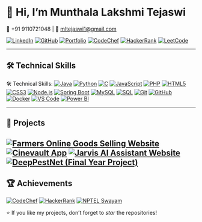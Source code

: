 
# 👋 Hi, I’m Munthala Lakshmi Tejaswi  

📱 ‪+91 9110721048‬ | 📧 [mltejaswi1@gmail.com](mailto:mltejaswi1@gmail.com)  

[![LinkedIn](https://img.shields.io/badge/LinkedIn-blue?style=flat&logo=linkedin)](https://www.linkedin.com/in/tejaswi-munthala-70a4192a6/) [![GitHub](https://img.shields.io/badge/GitHub-black?style=flat&logo=github)](https://github.com/Munthalalakshmi-tejaswi) [![Portfolio](https://img.shields.io/badge/Portfolio-%23FF5722?style=flat&logo=google-chrome)](https://68b9c997fd957f131cd65dd3--munthalalakshmitejaswi-portfolio.netlify.app/) [![CodeChef](https://img.shields.io/badge/CodeChef-%235B4638?style=flat&logo=codechef)](https://www.codechef.com/users/tejaswi_1904) [![HackerRank](https://img.shields.io/badge/HackerRank-brightgreen?style=flat&logo=hackerrank)](https://www.hackerrank.com/profile/mltejaswi1) [![LeetCode](https://img.shields.io/badge/LeetCode-orange?style=flat&logo=leetcode)](https://leetcode.com/u/tejaswi_19/)  

---

## 🛠 Technical Skills  

🛠 Technical Skills: 
[![Java](https://img.shields.io/badge/Java-%23ED8B00?style=for-the-badge&logo=java&logoColor=white)]() 
[![Python](https://img.shields.io/badge/Python-%233776AB?style=for-the-badge&logo=python&logoColor=white)]() 
[![C](https://img.shields.io/badge/C-%2300599C?style=for-the-badge&logo=c&logoColor=white)]() 
[![JavaScript](https://img.shields.io/badge/JavaScript-%23F7DF1E?style=for-the-badge&logo=javascript&logoColor=black)]() 
[![PHP](https://img.shields.io/badge/PHP-%23777BB4?style=for-the-badge&logo=php&logoColor=white)]() 
[![HTML5](https://img.shields.io/badge/HTML5-%23E34F26?style=for-the-badge&logo=html5&logoColor=white)]() 
[![CSS3](https://img.shields.io/badge/CSS3-%231572B6?style=for-the-badge&logo=css3&logoColor=white)]() 
[![Node.js](https://img.shields.io/badge/Node.js-%23339933?style=for-the-badge&logo=node.js&logoColor=white)]() 
[![Spring Boot](https://img.shields.io/badge/Spring%20Boot-%236DB33F?style=for-the-badge&logo=springboot&logoColor=white)]() 
[![MySQL](https://img.shields.io/badge/MySQL-%2300f?style=for-the-badge&logo=mysql&logoColor=white)]() 
[![SQL](https://img.shields.io/badge/SQL-%2300758F?style=for-the-badge&logo=database&logoColor=white)]() 
[![Git](https://img.shields.io/badge/Git-%23F05033?style=for-the-badge&logo=git&logoColor=white)]() 
[![GitHub](https://img.shields.io/badge/GitHub-%23181717?style=for-the-badge&logo=github&logoColor=white)]() 
[![Docker](https://img.shields.io/badge/Docker-%232496ED?style=for-the-badge&logo=docker&logoColor=white)]() 
[![VS Code](https://img.shields.io/badge/VS%20Code-%23007ACC?style=for-the-badge&logo=visual-studio-code&logoColor=white)]() 
[![Power BI](https://img.shields.io/badge/Power%20BI-%23F2C811?style=for-the-badge&logo=powerbi&logoColor=black)]()

---
## 🚀 Projects  
[![Farmers Online Goods Selling Website](https://img.shields.io/badge/Farmers%20Goods%20Website-228B22?style=for-the-badge&logo=googlechrome&logoColor=white)](https://github.com/Munthalalakshmi-tejaswi/WT-Farmerssellinggoods) [![Cinevault App](https://img.shields.io/badge/Cinevault%20App-8B0000?style=for-the-badge&logo=netflix&logoColor=white)](https://github.com/Munthalalakshmi-tejaswi/Cinevault-mininetflix) [![Jarvis AI Assistant Website](https://img.shields.io/badge/Jarvis%20AI-4682B4?style=for-the-badge&logo=github&logoColor=white)](https://github.com/Munthalalakshmi-tejaswi/Jarvis) [![DeepPestNet (Final Year Project)](https://img.shields.io/badge/DeepPestNet%20AI-4B0082?style=for-the-badge&logo=tensorflow&logoColor=white)]()
---

## 🏆 Achievements  
[![CodeChef](https://img.shields.io/badge/CodeChef-200%2B%20Problems%20Solved-%235B4638?style=for-the-badge&logo=codechef&logoColor=white)](https://www.codechef.com/users/tejaswi_1904) [![HackerRank](https://img.shields.io/badge/HackerRank-SQL%20(Intermediate)%20Certificate-%2300EA64?style=for-the-badge&logo=hackerrank&logoColor=white)](https://www.hackerrank.com/profile/mltejaswi1) [![NPTEL Swayam](https://img.shields.io/badge/NPTEL%20Swayam-Java%20Elite+Silver%20(85%25)-%23FF5722?style=for-the-badge&logo=readthedocs&logoColor=white)](https://www.linkedin.com/posts/munthala-lakshmi-tejaswi-70a4192a6_java-nptel-certification-activity-7354151851136577538-h-PY/?utm_source=share&utm_medium=member_desktop&rcm=ACoAAEm-oboBBaEi-WEXCqcfgdIucwWHGfP_EUM)

⭐ If you like my projects, don’t forget to *star* the repositories!
